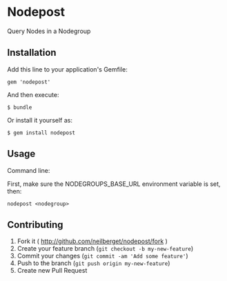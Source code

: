 # Nodepost

Query Nodes in a Nodegroup

## Installation

Add this line to your application's Gemfile:

    gem 'nodepost'

And then execute:

    $ bundle

Or install it yourself as:

    $ gem install nodepost

## Usage

Command line: 

First, make sure the NODEGROUPS\_BASE\_URL environment variable is set, then:

    nodepost <nodegroup>

## Contributing

1. Fork it ( http://github.com/neilberget/nodepost/fork )
2. Create your feature branch (`git checkout -b my-new-feature`)
3. Commit your changes (`git commit -am 'Add some feature'`)
4. Push to the branch (`git push origin my-new-feature`)
5. Create new Pull Request
